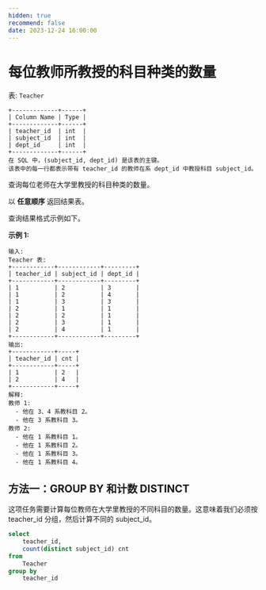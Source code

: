 ```yaml
---
hidden: true
recommend: false
date: 2023-12-24 16:00:00
---
```


# 每位教师所教授的科目种类的数量

表: `Teacher`

```
+-------------+------+
| Column Name | Type |
+-------------+------+
| teacher_id  | int  |
| subject_id  | int  |
| dept_id     | int  |
+-------------+------+
在 SQL 中，(subject_id, dept_id) 是该表的主键。
该表中的每一行都表示带有 teacher_id 的教师在系 dept_id 中教授科目 subject_id。
```

 

查询每位老师在大学里教授的科目种类的数量。

以 **任意顺序** 返回结果表。

查询结果格式示例如下。

 

**示例 1:**

```
输入: 
Teacher 表:
+------------+------------+---------+
| teacher_id | subject_id | dept_id |
+------------+------------+---------+
| 1          | 2          | 3       |
| 1          | 2          | 4       |
| 1          | 3          | 3       |
| 2          | 1          | 1       |
| 2          | 2          | 1       |
| 2          | 3          | 1       |
| 2          | 4          | 1       |
+------------+------------+---------+
输出:  
+------------+-----+
| teacher_id | cnt |
+------------+-----+
| 1          | 2   |
| 2          | 4   |
+------------+-----+
解释: 
教师 1:
  - 他在 3、4 系教科目 2。
  - 他在 3 系教科目 3。
教师 2:
  - 他在 1 系教科目 1。
  - 他在 1 系教科目 2。
  - 他在 1 系教科目 3。
  - 他在 1 系教科目 4。
```

## 方法一：GROUP BY 和计数 DISTINCT

这项任务需要计算每位教师在大学里教授的不同科目的数量。这意味着我们必须按 teacher_id 分组，然后计算不同的 subject_id。

```sql
select
    teacher_id,
    count(distinct subject_id) cnt
from
    Teacher
group by
    teacher_id
```

